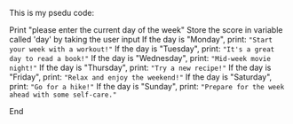 This is my psedu code:

Print "please enter the current day of the week"
Store the score in variable called 'day' by taking the user input
If the day is "Monday", print: `"Start your week with a workout!"`
If the day is "Tuesday", print: `"It's a great day to read a book!"`
If the day is "Wednesday", print: `"Mid-week movie night!"`
If the day is "Thursday", print: `"Try a new recipe!"`
If the day is "Friday", print: `"Relax and enjoy the weekend!"`
If the day is "Saturday", print: `"Go for a hike!"`
If the day is "Sunday", print: `"Prepare for the week ahead with some self-care."`

End